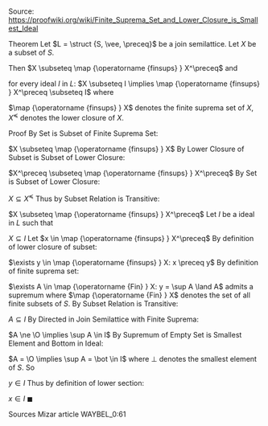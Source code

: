# 

Source: https://proofwiki.org/wiki/Finite_Suprema_Set_and_Lower_Closure_is_Smallest_Ideal

Theorem
Let $L = \struct {S, \vee, \preceq}$ be a join semilattice.
Let $X$ be a subset of $S$.

Then $X \subseteq \map {\operatorname {finsups} } X^\preceq$ and

for every ideal $I$ in $L$: $X \subseteq I \implies \map {\operatorname {finsups} } X^\preceq \subseteq I$
where

$\map {\operatorname {finsups} } X$ denotes the finite suprema set of $X$,
$X^\preceq$ denotes the lower closure of $X$.


Proof
By Set is Subset of Finite Suprema Set:

$X \subseteq \map {\operatorname {finsups} } X$
By Lower Closure of Subset is Subset of Lower Closure:

$X^\preceq \subseteq \map {\operatorname {finsups} } X^\preceq$
By Set is Subset of Lower Closure:

$X \subseteq X^\preceq$
Thus by Subset Relation is Transitive:

$X \subseteq \map {\operatorname {finsups} } X^\preceq$
Let $I$ be a ideal in $L$ such that

$X \subseteq I$
Let $x \in \map {\operatorname {finsups} } X^\preceq$
By definition of lower closure of subset:

$\exists y \in \map {\operatorname {finsups} } X: x \preceq y$
By definition of finite suprema set:

$\exists A \in \map {\operatorname {Fin} } X: y = \sup A \land A$ admits a supremum
where $\map {\operatorname {Fin} } X$ denotes the set of all finite subsets of $S$.
By Subset Relation is Transitive:

$A \subseteq I$
By Directed in Join Semilattice with Finite Suprema:

$A \ne \O \implies \sup A \in I$
By Supremum of Empty Set is Smallest Element and Bottom in Ideal:

$A = \O \implies \sup A = \bot \in I$
where $\bot$ denotes the smallest element of $S$.
So

$y \in I$
Thus by definition of lower section:

$x \in I$
$\blacksquare$


Sources
Mizar article WAYBEL_0:61




